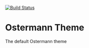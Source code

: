 [![Build Status](https://travis-ci.org/Einrichtungshaus-Ostermann/OstOstermannTheme.svg?branch=master)](https://travis-ci.org/Einrichtungshaus-Ostermann/OstOstermannTheme)
# Ostermann Theme
The default Ostermann theme